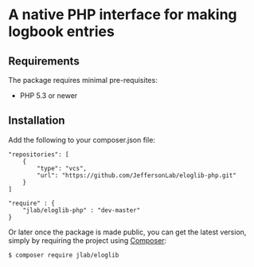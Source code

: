 # A native PHP interface for making logbook entries

## Requirements

The package requires minimal pre-requisites:

* PHP 5.3 or newer


## Installation

Add the following to your composer.json file:

```
"repositories": [
    {
        "type": "vcs",
        "url": "https://github.com/JeffersonLab/eloglib-php.git"
    }
]

"require" : {
    "jlab/eloglib-php" : "dev-master"
}
```
Or later once the package is made public, you can get the
 latest version, simply by requiring the project using [Composer](https://getcomposer.org):

```bash
$ composer require jlab/eloglib
```
